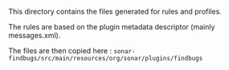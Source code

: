 This directory contains the files generated for rules and profiles.

The rules are based on the plugin metadata descriptor (mainly messages.xml).

The files are then copied here : `sonar-findbugs/src/main/resources/org/sonar/plugins/findbugs`
